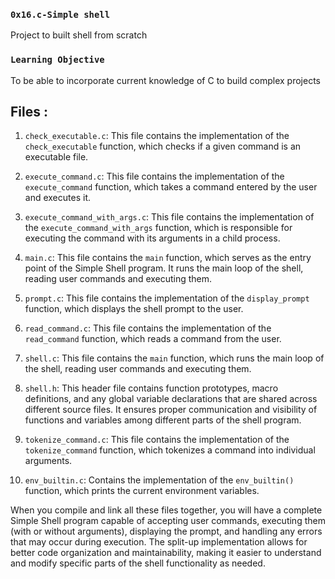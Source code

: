 ### `0x16.c-Simple shell`
Project to built shell from scratch

### `Learning Objective`
To be able to incorporate current knowledge of C to build complex projects


## Files : ##

1. `check_executable.c`: This file contains the implementation of the `check_executable` function, which checks if a given command is an executable file.

2. `execute_command.c`: This file contains the implementation of the `execute_command` function, which takes a command entered by the user and executes it.

3. `execute_command_with_args.c`: This file contains the implementation of the `execute_command_with_args` function, which is responsible for executing the command with its arguments in a child process.

4. `main.c`: This file contains the `main` function, which serves as the entry point of the Simple Shell program. It runs the main loop of the shell, reading user commands and executing them.

5. `prompt.c`: This file contains the implementation of the `display_prompt` function, which displays the shell prompt to the user.

6. `read_command.c`: This file contains the implementation of the `read_command` function, which reads a command from the user.

7. `shell.c`: This file contains the `main` function, which runs the main loop of the shell, reading user commands and executing them.

8. `shell.h`: This header file contains function prototypes, macro definitions, and any global variable declarations that are shared across different source files. It ensures proper communication and visibility of functions and variables among different parts of the shell program.

9. `tokenize_command.c`: This file contains the implementation of the `tokenize_command` function, which tokenizes a command into individual arguments.

10. `env_builtin.c`: Contains the implementation of the `env_builtin()` function, which prints the current environment variables. 

When you compile and link all these files together, you will have a complete Simple Shell program capable of accepting user commands, executing them (with or without arguments), displaying the prompt, and handling any errors that may occur during execution. The split-up implementation allows for better code organization and maintainability, making it easier to understand and modify specific parts of the shell functionality as needed.
